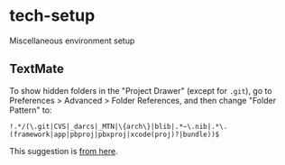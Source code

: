 tech-setup
==========

Miscellaneous environment setup

TextMate
--------

To show hidden folders in the "Project Drawer" (except for `.git`),
go to Preferences > Advanced > Folder References, and then change
"Folder Pattern" to:

    !.*/(\.git|CVS|_darcs|_MTN|\{arch\}|blib|.*~\.nib|.*\.(framework|app|pbproj|pbxproj|xcode(proj)?|bundle))$

This suggestion is [from here](https://gist.github.com/chrisyour/728445).
